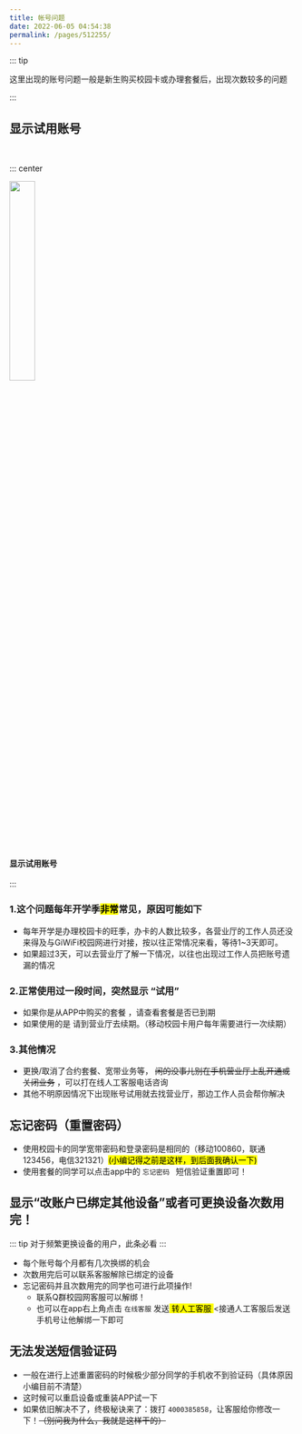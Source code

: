 ```yaml
---
title: 帐号问题
date: 2022-06-05 04:54:38
permalink: /pages/512255/
---
```



::: tip 

这里出现的账号问题一般是新生购买校园卡或办理套餐后，出现次数较多的问题

:::

## 显示试用账号

<br>

::: center

<img src="https://image.gaoajia.com/i/2021/10/10/0bcff703343fa.png"  style="width:30%;">

#### 显示试用账号
:::

### 1.这个问题每年开学季<mark>非常</mark>常见，原因可能如下
  
- 每年开学是办理校园卡的旺季，办卡的人数比较多，各营业厅的工作人员还没来得及与GiWiFi校园网进行对接，按以往正常情况来看，等待1~3天即可。
- 如果超过3天，可以去营业厅了解一下情况，以往也出现过工作人员把账号遗漏的情况
 
### 2.正常使用过一段时间，突然显示 “试用” 

- 如果你是从APP中购买的套餐 <Badge text="套餐用户" /> ，请查看套餐是否已到期
- 如果使用的是 <Badge text="校园卡" type="error" vertical="middle" /> 请到营业厅去续期。（移动校园卡用户每年需要进行一次续期）

### 3.其他情况

- <Badge text="校园卡用户" vertical="middle" />更换/取消了合约套餐、宽带业务等，
  ~~闲的没事儿别在手机营业厅上乱开通或关闭业务~~  ，可以打在线人工客服电话咨询
- 其他不明原因情况下出现账号试用就去找营业厅，那边工作人员会帮你解决


## 忘记密码（重置密码）

- 使用校园卡的同学宽带密码和登录密码是相同的（移动100860，联通123456，电信321321）<mark>(小编记得之前是这样，到后面我确认一下)</mark>
- 使用套餐的同学可以点击app中的 ``忘记密码 `` 短信验证重置即可！


## 显示“改账户已绑定其他设备”或者可更换设备次数用完！

::: tip 
对于频繁更换设备的用户，此条必看
:::

- 每个账号每个月都有几次换绑的机会
- 次数用完后可以联系客服解除已绑定的设备
- 忘记密码并且次数用完的同学也可进行此项操作!
   - 联系Q群校园网客服可以解绑！
   - 也可以在app右上角点击 ` 在线客服 ` 发送<mark> 转人工客服 </mark><接通人工客服后发送手机号让他解绑一下即可


## 无法发送短信验证码


- 一般在进行上述重置密码的时候极少部分同学的手机收不到验证码（具体原因小编目前不清楚）
- 这时候可以重启设备或重装APP试一下
- 如果依旧解决不了，终极秘诀来了：拨打 `4000385858`，让客服给你修改一下！~~（别问我为什么，我就是这样干的）~~